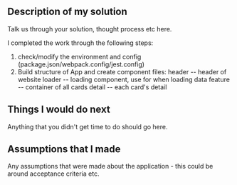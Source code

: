 ## Description of my solution

Talk us through your solution, thought process etc here.

I completed the work through the following steps:
1. check/modify the environment and config (package.json/webpack.config/jest.config)
2. Build structure of App and create component files:
   header -- header of website
   loader -- loading component, use for when loading data
   feature -- container of all cards
   detail -- each card's detail
   

## Things I would do next

Anything that you didn't get time to do should go here.

## Assumptions that I made

Any assumptions that were made about the application - this could be around acceptance criteria etc.
